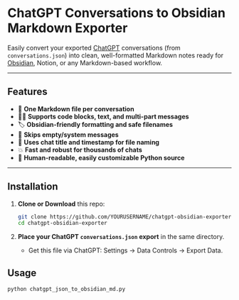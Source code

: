 # ChatGPT Conversations to Obsidian Markdown Exporter

Easily convert your exported [ChatGPT](https://chat.openai.com/) conversations (from `conversations.json`) into clean, well-formatted Markdown notes ready for [Obsidian](https://obsidian.md/), Notion, or any Markdown-based workflow.

---

## Features

- 📁 **One Markdown file per conversation**
- 🧑‍💻 **Supports code blocks, text, and multi-part messages**
- 🏷️ **Obsidian-friendly formatting and safe filenames**
- 🚫 **Skips empty/system messages**
- 📅 **Uses chat title and timestamp for file naming**
- 💥 **Fast and robust for thousands of chats**
- 📝 **Human-readable, easily customizable Python source**

---
## Installation

1. **Clone or Download** this repo:

    ```sh
    git clone https://github.com/YOURUSERNAME/chatgpt-obsidian-exporter.git
    cd chatgpt-obsidian-exporter
    ```

2. **Place your ChatGPT `conversations.json` export** in the same directory.  
   - Get this file via ChatGPT: Settings → Data Controls → Export Data.

## Usage

```sh
python chatgpt_json_to_obsidian_md.py
